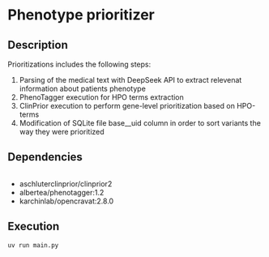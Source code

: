 # Phenotype prioritizer

## Description

Prioritizations includes the following steps:
1. Parsing of the medical text with DeepSeek API to extract relevenat information about patients phenotype
2. PhenoTagger execution for HPO terms extraction
3. ClinPrior execution to perform gene-level prioritization based on HPO-terms
4. Modification of SQLite file base__uid column in order to sort variants the way they were prioritized

## Dependencies
```

```
* aschluterclinprior/clinprior2
* albertea/phenotagger:1.2
* karchinlab/opencravat:2.8.0

## Execution
```
uv run main.py
```

